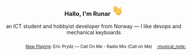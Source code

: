 <h3 align="center">Hallo, I'm Runar <img src="./assets/wave.gif" width="30px" height="30px"></h3>

<div align="center">an ICT student and hobbyist developer from Norway — I like devops and mechanical keyboards</div>

<br/>
<div align="right"><sub>
  <a href="https://www.last.fm/user/runarsf">Now Playing</a>: Eric Prydz &mdash; Call On Me - Radio Mix (Call on Me) &nbsp;&nbsp; <a href="https:&#x2F;&#x2F;www.last.fm&#x2F;music&#x2F;Eric+Prydz&#x2F;_&#x2F;Call+On+Me+-+Radio+Mix">:musical_note:</a>
</sub></div>

